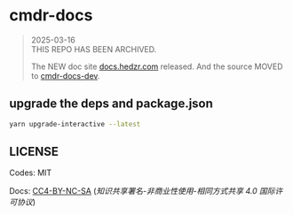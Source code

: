 # cmdr-docs

> 2025-03-16  
> THIS REPO HAS BEEN ARCHIVED.
>
> The NEW doc site [docs.hedzr.com](https://docs.hedzr.com/) released.
> And the source MOVED to [cmdr-docs-dev](https://github.com/hedzr/cmdr-docs-dev).

## upgrade the deps and package.json

```bash
yarn upgrade-interactive --latest
```

## LICENSE

Codes: MIT

Docs: [CC4-BY-NC-SA](http://creativecommons.org/licenses/by-nc-sa/4.0/) (*知识共享署名-非商业性使用-相同方式共享 4.0 国际许可协议*)
